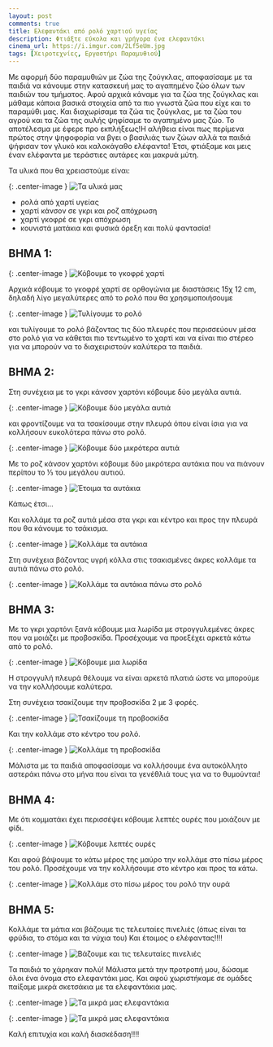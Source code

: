 ```yaml
---
layout: post
comments: true
title: Ελεφαντάκι από ρολό χαρτιού υγείας
description: Φτιάξτε εύκολα και γρήγορα ένα ελεφαντάκι
cinema_url: https://i.imgur.com/2Lf5eUm.jpg
tags: [Χειροτεχνίες, Εργαστήρι Παραμυθιού]
---
```


Με αφορμή δύο παραμυθιών με ζώα της ζούγκλας, αποφασίσαμε με τα παιδιά να κάνουμε στην κατασκευή μας το αγαπημένο ζώο όλων των παιδιών του τμήματος. Αφού αρχικά κάναμε για τα ζώα της ζούγκλας και μάθαμε κάποια βασικά στοιχεία από τα πιο γνωστά ζώα που είχε και το παραμύθι μας. Και διαχωρίσαμε τα ζώα τις ζούγκλας, με τα ζώα του αγρού και τα ζώα της αυλής ψηφίσαμε το αγαπημένο μας ζώο. Το αποτέλεσμα με έφερε προ εκπλήξεως!Η αλήθεια είναι πως περίμενα πρώτος στην ψηφοφορία  να βγει ο βασιλιάς των ζώων αλλά  τα παιδιά ψήφισαν τον γλυκό και καλοκάγαθο ελέφαντα! Έτσι, φτιάξαμε και μεις έναν ελέφαντα με τεράστιες αυτάρες και μακρυά μύτη.

Τα υλικά που θα χρειαστούμε είναι:

{: .center-image } 
![Τα υλικά μας](https://i.imgur.com/ZPPovpG.jpg)

* ρολά από χαρτί υγείας
* χαρτί κάνσον σε γκρι και ροζ απόχρωση
* χαρτί γκοφρέ σε γκρι απόχρωση
* κουνιστά ματάκια και φυσικά όρεξη και πολύ φαντασία!

## ΒΗΜΑ 1:

{: .center-image } 
![Κόβουμε το γκοφρέ χαρτί](https://i.imgur.com/om3BupH.jpg)

Αρχικά κόβουμε το γκοφρέ χαρτί σε ορθογώνια με διαστάσεις 15χ 12 cm, δηλαδή λίγο μεγαλύτερες από το ρολό που θα χρησιμοποιήσουμε

{: .center-image } 
![Τυλίγουμε το ρολό](https://i.imgur.com/tFjsv6S.jpg)

και τυλίγουμε το ρολό βάζοντας τις δύο πλευρές που περισσεύουν μέσα στο ρολό για να κάθεται πιο τεντωμένο το χαρτί και να είναι πιο στέρεο για να μπορούν να το διαχειριστούν καλύτερα τα παιδιά.

## ΒΗΜΑ 2:

Στη συνέχεια με το γκρι κάνσον χαρτόνι κόβουμε δύο μεγάλα αυτιά.

{: .center-image } 
![Κόβουμε δύο μεγάλα αυτιά](https://i.imgur.com/oiO5x0R.jpg)

και φροντίζουμε να τα τσακίσουμε στην πλευρά όπου είναι ίσια για να κολλήσουν ευκολότερα πάνω στο ρολό.

{: .center-image } 
![Κόβουμε δύο μικρότερα αυτιά](https://i.imgur.com/s9yuVqc.jpg)

Με το ροζ κάνσον χαρτόνι κόβουμε δύο μικρότερα αυτάκια που να πιάνουν περίπου το ⅓ του μεγάλου αυτιού.

{: .center-image } 
![Έτοιμα τα αυτάκια](https://i.imgur.com/4CmdVt8.jpg)

Κάπως έτσι...

Και κολλάμε τα ροζ αυτιά μέσα στα γκρι και κέντρο και προς την πλευρά που θα κάνουμε το τσάκισμα.

{: .center-image } 
![Κολλάμε τα αυτάκια](https://i.imgur.com/UjfXati.jpg)

Στη συνέχεια βάζοντας υγρή κόλλα στις τσακισμένες άκρες κολλάμε τα αυτιά πάνω στο ρολό.

{: .center-image } 
![Κολλάμε τα αυτάκια πάνω στο ρολό](https://i.imgur.com/Gh0q997.jpg)

## ΒΗΜΑ 3:

Με το γκρι χαρτόνι ξανά κόβουμε μια λωρίδα με στρογγυλεμένες άκρες που να μοιάζει με προβοσκίδα. Προσέχουμε να προεξέχει αρκετά κάτω από το ρολό.

{: .center-image } 
![Κόβουμε μια λωρίδα](https://i.imgur.com/IIQKCly.jpg)

Η στρογγυλή πλευρά θέλουμε να είναι αρκετά πλατιά ώστε να μπορούμε να την κολλήσουμε καλύτερα.

Στη συνέχεια τσακίζουμε την προβοσκίδα 2 με 3 φορές.

{: .center-image } 
![Τσακίζουμε τη προβοσκίδα](https://i.imgur.com/ldeJ2AO.jpg)

Και την κολλάμε στο κέντρο του ρολό.

{: .center-image } 
![Κολλάμε τη προβοσκίδα](https://i.imgur.com/GDn4dbJ.jpg)

Μάλιστα με τα παιδιά αποφασίσαμε να κολλήσουμε ένα αυτοκόλλητο αστεράκι πάνω στο μήνα που είναι τα γενέθλιά τους για να το θυμούνται!

## ΒΗΜΑ 4:

Με ότι κομματάκι έχει περισσέψει κόβουμε λεπτές ουρές που μοιάζουν με φίδι.

{: .center-image } 
![Κόβουμε λεπτές ουρές](https://i.imgur.com/M8hnyB6.jpg)

Και αφού βάψουμε το κάτω μέρος της μαύρο την κολλάμε στο πίσω μέρος του ρολό. Προσέχουμε να την κολλήσουμε στο κέντρο και προς τα κάτω.

{: .center-image } 
![Κολλάμε στο πίσω μέρος του ρολό την ουρά](https://i.imgur.com/kMBGKr5.jpg)

## ΒΗΜΑ 5:

Κολλάμε τα μάτια και βάζουμε τις τελευταίες πινελιές (όπως είναι τα φρύδια, το στόμα και τα νύχια του) Και έτοιμος ο ελέφαντας!!!!

{: .center-image } 
![Βάζουμε και τις τελευταίες πινελιές](https://i.imgur.com/2Lf5eUm.jpg)

Τα παιδιά το χάρηκαν πολύ! Μάλιστα μετά την προτροπή μου, δώσαμε όλοι ένα όνομα στο ελεφαντάκι μας. Και αφού χωριστήκαμε σε ομάδες παίξαμε μικρά σκετσάκια με τα ελεφαντάκια μας.

{: .center-image } 
![Τα μικρά μας ελεφαντάκια](https://i.imgur.com/snDpqFq.jpg)

{: .center-image } 
![Τα μικρά μας ελεφαντάκια](https://i.imgur.com/PgdcTP6.jpg)

Καλή επιτυχία και καλή διασκέδαση!!!!